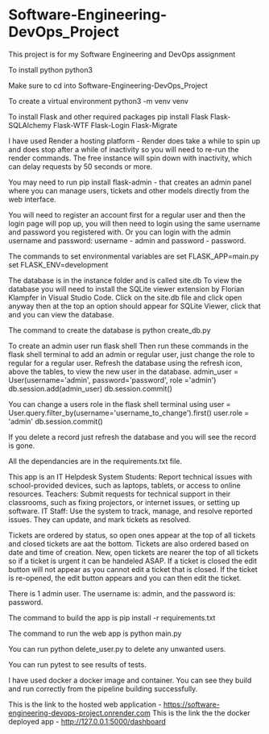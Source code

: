 # Software-Engineering-DevOps_Project
This project is for my Software Engineering and DevOps assignment

To install python
python3

Make sure to cd into Software-Engineering-DevOps_Project

To create a virtual environment
python3 -m venv venv

To install Flask and other required packages
pip install Flask Flask-SQLAlchemy Flask-WTF Flask-Login Flask-Migrate

I have used Render a hosting platform - Render does take a while to spin up and does stop after a while of inactivity so you will need to re-run the render commands. The free instance will spin down with inactivity, which can delay requests by 50 seconds or more.

You may need to run
pip install flask-admin - that creates an admin panel where you can manage users, tickets and other models directly from the web interface.

You will need to register an account first for a regular user and then the login page will pop up, you will then need to login using the same username and password you registered with. Or you can login with the admin username and password: username - admin and password - password.

The commands to set environmental variables are 
set FLASK_APP=main.py
set FLASK_ENV=development

The database is in the instance folder and is called site.db
To view the database you will need to install the SQLite viewer extension by Florian Klampfer in Visual Studio Code. Click on the site.db file and click open anyway then at the top an option should appear for SQLite Viewer, click that and you can view the database.

The command to create the database is python create_db.py

To create an admin user run
flask shell
Then run these commands in the flask shell terminal to add an admin or regular user, just change the role to regular for a regular user. Refresh the database using the refresh icon, above the tables, to view the new user in the database.
admin_user = User(username='admin', password='password', role
='admin')
db.session.add(admin_user)
db.session.commit() 

You can change a users role in the flask shell terminal using
user = User.query.filter_by(username='username_to_change').first()
user.role = 'admin'
db.session.commit()

If you delete a record just refresh the database and you will see the record is gone.

All the dependancies are in the requirements.txt file.

This app is an IT Helpdesk System
Students: Report technical issues with school-provided devices, such as laptops, tablets, or access to online resources.
Teachers: Submit requests for technical support in their classrooms, such as fixing projectors, or internet issues, or setting up software.
IT Staff: Use the system to track, manage, and resolve reported issues. They can update, and mark tickets as resolved.

Tickets are ordered by status, so open ones appear at the top of all tickets and closed tickets are aat the bottom. 
Tickets are also ordered based on date and time of creation. New, open tickets are nearer the top of all tickets so if a ticket is urgent it can be handeled ASAP.
If a ticket is closed the edit button will not appear as you cannot edit a ticket that is closed. If the ticket is re-opened, the edit button appears and you can then edit the ticket.

There is 1 admin user. The username is: admin, and the password is: password.

The command to build the app is
pip install -r requirements.txt

The command to run the web app is 
python main.py

You can run python delete_user.py to delete any unwanted users.

You can run pytest to see results of tests.

I have used docker a docker image and container. You can see they build and run correctly from the pipeline building successfully.

This is the link to the hosted web application - https://software-engineering-devops-project.onrender.com
This is the link the the docker deployed app - http://127.0.0.1:5000/dashboard
